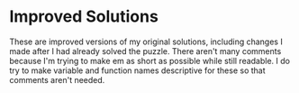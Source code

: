 # Improved Solutions
These are improved versions of my original solutions, including changes I made after I had already solved the puzzle. There aren't many comments because I'm trying to make em as short as possible while still readable. I do try to make variable and function names descriptive for these so that comments aren't needed.